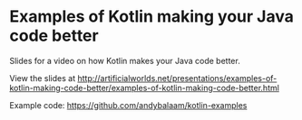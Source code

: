 # Examples of Kotlin making your Java code better

Slides for a video on how Kotlin makes your Java code better.

View the slides at http://artificialworlds.net/presentations/examples-of-kotlin-making-code-better/examples-of-kotlin-making-code-better.html

Example code: https://github.com/andybalaam/kotlin-examples
